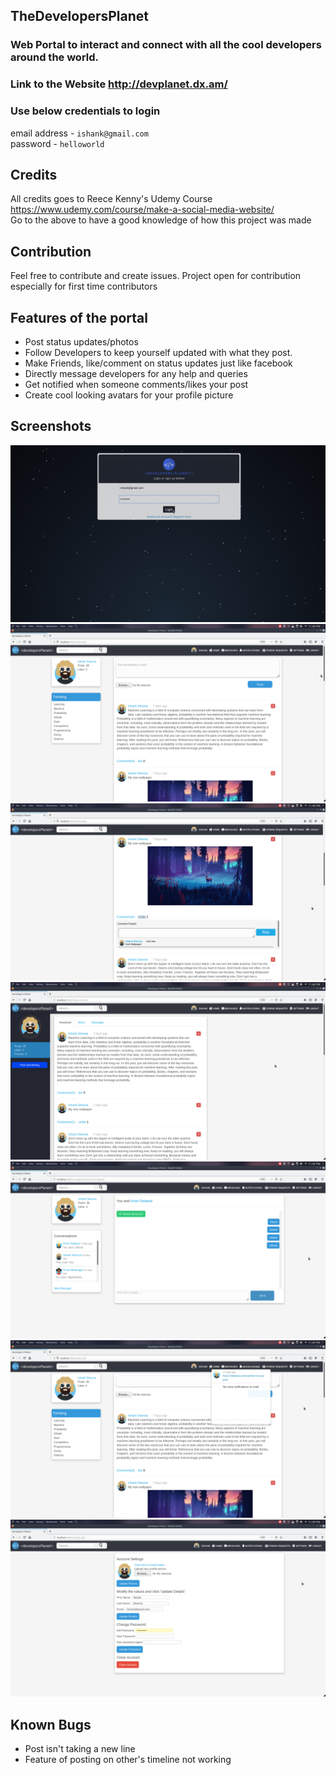 ## TheDevelopersPlanet
### Web Portal to interact and connect with all the cool developers around the world.
### Link to the Website http://devplanet.dx.am/
### Use below credentials to login
email address - `ishank@gmail.com`  
password - `helloworld`

## Credits
All credits goes to Reece Kenny's Udemy Course
https://www.udemy.com/course/make-a-social-media-website/
<br>Go to the above to have a good knowledge of how this project was made

## Contribution
Feel free to contribute and create issues.
Project open for contribution especially for first time contributors

## Features of the portal
+ Post status updates/photos
+ Follow Developers to keep yourself updated with what they post.
+ Make Friends, like/comment on status updates just like facebook
+ Directly message developers for any help and queries
+ Get notified when someone comments/likes your post
+ Create cool looking avatars for your profile picture

## Screenshots
![Login Page](docs/1.png)
![Home Page](docs/2.png)
![Profile Page](docs/3.png)
![Settings Page](docs/4.png)
![Settings Page](docs/5.png)
![Settings Page](docs/6.png)
![Settings Page](docs/7.png)

## Known Bugs
+ Post isn't taking a new line
+ Feature of posting on other's timeline not working
